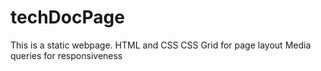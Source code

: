 # techDocPage

This is a static webpage.
HTML and CSS
CSS Grid for page layout
Media queries for responsiveness
